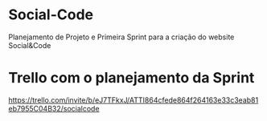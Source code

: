 # Social-Code
Planejamento de Projeto e Primeira Sprint para a criação do website Social&amp;Code

# Trello com o planejamento da Sprint
https://trello.com/invite/b/eJ7TFkxJ/ATTI864cfede864f264163e33c3eab81eb7955C04B32/socialcode

